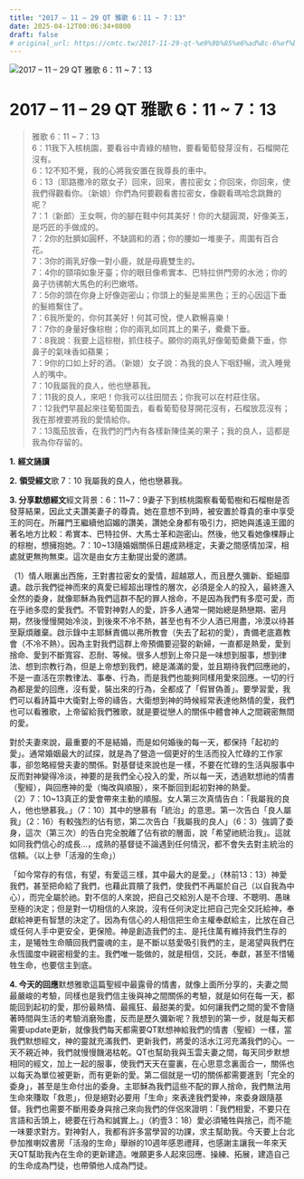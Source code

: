 ```yaml
---
title: "2017 – 11 – 29 QT 雅歌 6：11 ~ 7：13"
date: 2025-04-12T00:06:34+0800
draft: false
# original_url: https://cmtc.tw/2017-11-29-qt-%e9%9b%85%e6%ad%8c-6%ef%bc%9a11-7%ef%bc%9a13
---
```


![2017 – 11 – 29 QT 雅歌 6：11 ~ 7：13](/images/qt.jpg   "2017 – 11 – 29 QT 雅歌 6：11 ~ 7：13")

# 2017 – 11 – 29 QT 雅歌 6：11 ~ 7：13

> 雅歌 6：11 ~ 7：13  
> 6：11我下入核桃園，要看谷中青綠的植物，要看葡萄發芽沒有，石榴開花沒有。  
> 6：12不知不覺，我的心將我安置在我尊長的車中。  
> 6：13（耶路撒冷的眾女子）回來，回來，書拉密女；你回來，你回來，使我們得觀看你。（新娘）你們為何要觀看書拉密女，像觀看瑪哈念跳舞的呢？  
> 7：1（新郎）王女啊，你的腳在鞋中何其美好！你的大腿圓潤，好像美玉，是巧匠的手做成的。  
> 7：2你的肚臍如圓杯，不缺調和的酒；你的腰如一堆麥子，周圍有百合花。  
> 7：3你的兩乳好像一對小鹿，就是母鹿雙生的。  
> 7：4你的頸項如象牙臺；你的眼目像希實本、巴特拉併門旁的水池；你的鼻子彷彿朝大馬色的利巴嫩塔。  
> 7：5你的頭在你身上好像迦密山；你頭上的髮是紫黑色；王的心因這下垂的髮綹繫住了。  
> 7：6我所愛的，你何其美好！何其可悅，使人歡暢喜樂！  
> 7：7你的身量好像棕樹；你的兩乳如同其上的果子，纍纍下垂。  
> 7：8我說：我要上這棕樹，抓住枝子。願你的兩乳好像葡萄纍纍下垂，你鼻子的氣味香如蘋果；  
> 7：9你的口如上好的酒。（新娘）女子說：為我的良人下咽舒暢，流入睡覺人的嘴中。  
> 7：10我屬我的良人，他也戀慕我。  
> 7：11我的良人，來吧！你我可以往田間去；你我可以在村莊住宿。  
> 7：12我們早晨起來往葡萄園去，看看葡萄發芽開花沒有，石榴放蕊沒有；我在那裡要將我的愛情給你。  
> 7：13風茄放香，在我們的門內有各樣新陳佳美的果子；我的良人，這都是我為你存留的。

**1.** **經文誦讀**

**2.** **領受經文**歌 7：10 我屬我的良人，他也戀慕我。

**3. 分享默想經文**經文背景：6：11~7：9妻子下到核桃園察看葡萄樹和石榴樹是否發芽結果，因此丈夫讚美妻子的尊貴。她在意想不到時，被安置於尊貴的車中享受王的同在。所羅門王繼續他諂媚的讚美，讚她全身都有吸引力，把她與遙遠王國的著名地方比較：希實本、巴特拉併、大馬士革和迦密山。然後，他又看她像棵靜止的棕樹，想擁抱她。7：10~13隨婚姻關係日趨成熟穩定，夫妻之間感情加深，相處就更無拘無束。這次是由女方主動提出愛的邀請。

（1）情人眼裏出西施，王對書拉密女的愛情，超越眾人，而且歷久彌新、鉅細靡遺。啟示我們從神而來的真愛已經超出理性的層次，必須是全人的投入，最終進入全然的委身，就像耶穌為我們這群不配的罪人捨命，不是因為我們有多麼可愛，而在乎祂多麼的愛我們。不管對神對人的愛，許多人通常一開始總是熱戀期、密月期，然後慢慢開始冷淡，到後來不冷不熱，甚至也有不少人酒已用盡，冷漠以待甚至厭煩離棄。啟示錄中主耶穌責備以弗所教會（失去了起初的愛），責備老底嘉教會（不冷不熱）。因為主對我們這群上帝預備要迎娶的新婦，一直都是熱愛，愛到捨命、愛到不斷寬容、忍耐、等候。很多人想到上帝只是一味想到服事，想到律法、想到宗教行為，但是上帝想到我們，總是滿滿的愛，並且期待我們回應祂的，不是一直活在宗教律法、事奉、行為，而是我們也能夠同樣用愛來回應。一切的行為都是愛的回應，沒有愛，裝出來的行為，全都成了「假冒偽善」。要學習愛，我們可以看詩篇中大衛對上帝的禱告，大衛想到神的時候經常表達他熱情的愛，我們也可以看雅歌，上帝留給我們雅歌，就是要從戀人的關係中體會神人之間親密無間的愛。

對於夫妻來說，最重要的不是結婚，而是如何婚後的每一天，都保持「起初的愛」。通常婚姻最大的試探，就是為了營造一個更好的生活而投入忙碌的工作家事，卻忽略經營夫妻的關係。對基督徒來說也是一樣，不要在忙碌的生活與服事中反而對神變得冷淡，神要的是我們全心投入的愛，所以每一天，透過默想祂的情書（聖經），與回應神的愛（悔改與順服），來不斷回到起初對神的熱愛。  
（2）7：10~13真正的愛會帶來主動的順服。女人第三次真情告白：「我屬我的良人，他也戀慕我。」（7：10）其中的戀慕有「統治」的意思。第一次告白「良人屬我」（2：16）有較強烈的佔有慾，第二次告白「我屬我的良人」（6：3）強調了委身，這次（第三次）的告白完全脫離了佔有欲的層面，說「希望祂統治我」。這就如同我們信心的成長…，成熟的基督徒不論遇到任何情況，都不會失去對主統治的信頼。（以上參「活潑的生命」）

「如今常存的有信，有望，有愛這三樣，其中最大的是愛。」（林前13：13）神愛我們，甚至把命給了我們，也藉此買贖了我們，使我們不再屬於自己（以自我為中心），而完全屬於祂。對不信的人來說，把自己交給別人是不合理、不聰明、愚昧至極的決定；但是對一切相信的人來說，沒有任何決定比把自己完全交託給神，奉獻給神更有智慧的決定了。因為有信心的人相信把生命主權奉獻給主，比放在自己或任何人手中更安全，更保險。神是創造我們的主、是托住萬有維持我們生存的主，是犧牲生命贖回我們靈魂的主，是不斷以慈愛吸引我們的主，是渴望與我們在永恆國度中親密相愛的主。我們唯一能做的，就是相信，交託，奉獻，甚至不惜犧牲生命，也要信主到底。

**4. 今天的回應**默想雅歌這篇聖經中最露骨的情書，就像上面所分享的，夫妻之間最嚴峻的考驗，同樣也是我們信主後與神之間關係的考驗，就是如何在每一天，都能回到起初的愛，那份最熱情、最瘋狂、最甜美的愛。如何讓我們之間的愛不會隨著時間與生活的考驗消磨殆盡，反而是歷久彌新呢？我想到的第一步，就是每天都需要update更新，就像我們每天都需要QT默想神給我們的情書（聖經）一樣，當我們默想經文，神的靈就充滿我們、更新我們，將愛的活水江河充滿我們的心。一天不親近神，我們就慢慢饑渴枯乾。QT也幫助我與玉雲夫妻之間，每天同步默想相同的經文，加上一起的服事，使我們天天在靈裏，在心思意念裏面合一，關係也以每天為單位被更新，而有更新的愛。第二個就是一切的關係都需要進到「完全的委身」，甚至是生命付出的委身。主耶穌為我們這些不配的罪人捨命，我們無法用生命來賺取「救恩」，但是絕對必要用「生命」來表達我們愛神，來委身跟隨基督。我們也需要不斷用委身與捨己來向我們的伴侶來證明：「我們相愛，不要只在言語和舌頭上，總要在行為和誠實上。」（約壹3：18）愛必須犧牲與捨己，而不能一味要求對方。對神對人，我都有許多當學習的功課，求主幫助我。今天要上台北參加推喇奴書房「活潑的生命」舉辦的10週年感恩禮拜，也感謝主讓我一年來天天QT幫助我內在生命的更新建造。唯願更多人起來回應、操練、拓展，建造自己的生命成為門徒，也帶領他人成為門徒。